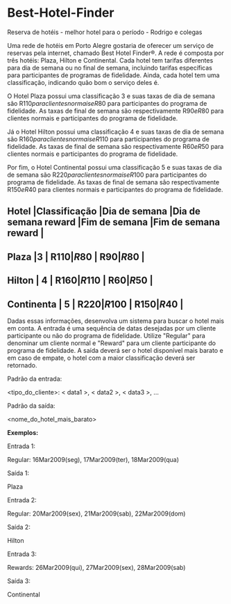 # Best-Hotel-Finder

Reserva de hotéis - melhor hotel para o período - Rodrigo e colegas

 
 
Uma rede de hotéis em Porto Alegre gostaria de oferecer um serviço de reservas pela internet, chamado Best Hotel Finder®. A rede é composta por três hotéis: Plaza, Hilton e Continental. Cada hotel tem tarifas diferentes para dia de semana ou no final de semana, incluindo tarifas específicas para participantes de  programas de fidelidade. Ainda, cada hotel tem uma classificação, indicando quão bom o serviço deles é.

 

O Hotel Plaza possui uma classificação 3 e suas taxas de dia de semana são R$110 para clientes normais e R$80 para participantes do programa de fidelidade. As taxas de final de semana são respectivamente R$90 e R$80 para clientes normais e participantes do programa de fidelidade.

 

Já o Hotel Hilton possui uma classificação 4 e suas taxas de dia de semana são R$160 para clientes normais e R$110 para participantes do programa de fidelidade. As taxas de final de semana são respectivamente R$60 e R$50 para clientes normais e participantes do programa de fidelidade.

 

Por fim, o Hotel Continental possui uma classificação 5 e suas taxas de dia de semana são R$220 para clientes normais e R$100 para participantes do programa de fidelidade. As taxas de final de semana são respectivamente R$150 e R$40 para clientes normais e participantes do programa de fidelidade.



Hotel |Classificação |Dia de semana |Dia de semana reward |Fim de semana |Fim de semana reward |
---
Plaza |3 | R$110 | R$80 | R$90 | R$80 |
---
Hilton | 4 | R$160 | R$110 | R$60 | R$50 |
---
Continenta | 5 | R$220 | R$100 | R$150 | R$40 |
---



Dadas essas informações, desenvolva um sistema para buscar o hotel mais em conta. A entrada é uma sequência de datas desejadas por um cliente participante ou não do programa de fidelidade. Utilize "Regular" para denominar um cliente normal e "Reward" para um cliente participante do programa de fidelidade. A saída deverá ser o hotel disponível mais barato e em caso de empate, o hotel com a maior classificação deverá ser retornado.




Padrão da entrada:

<tipo_do_cliente>: < data1 >, < data2 >, < data3 >, …

 
Padrão da saída:

<nome_do_hotel_mais_barato>

**Exemplos:**



Entrada 1:

Regular: 16Mar2009(seg), 17Mar2009(ter), 18Mar2009(qua)

Saída 1:

Plaza


Entrada 2:

Regular: 20Mar2009(sex), 21Mar2009(sab), 22Mar2009(dom)
 
Saída 2:

Hilton



Entrada 3:

Rewards: 26Mar2009(qui), 27Mar2009(sex), 28Mar2009(sab)

Saída 3:

Continental
